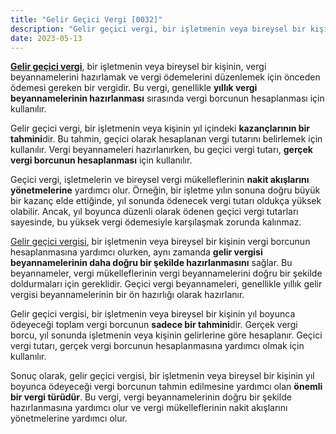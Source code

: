 ```yaml
---
title: "Gelir Geçici Vergi [0032]"
description: "Gelir geçici vergi, bir işletmenin veya bireysel bir kişinin, vergi beyannamelerini hazırlamak ve vergi ödemelerini düzenlemek için önceden ödemesi gereken bir vergidir."
date: 2023-05-13
---
```


**<a href="/yazilar/0027-gelir-vergisi-gecici-vergi/">Gelir geçici vergi</a>**, bir işletmenin veya bireysel bir kişinin, vergi beyannamelerini hazırlamak ve vergi ödemelerini
düzenlemek için önceden ödemesi gereken bir vergidir. Bu vergi, genellikle **yıllık vergi beyannamelerinin hazırlanması**
sırasında vergi borcunun hesaplanması için kullanılır.

Gelir geçici vergi, bir işletmenin veya kişinin yıl içindeki **kazançlarının bir tahmini**dir. Bu tahmin, geçici olarak
hesaplanan vergi tutarını belirlemek için kullanılır. Vergi beyannameleri hazırlanırken, bu geçici vergi tutarı,
**gerçek vergi borcunun hesaplanması** için kullanılır.

Geçici vergi, işletmelerin ve bireysel vergi mükelleflerinin **nakit akışlarını yönetmelerine** yardımcı olur. Örneğin,
bir işletme yılın sonuna doğru büyük bir kazanç elde ettiğinde, yıl sonunda ödenecek vergi tutarı oldukça yüksek
olabilir. Ancak, yıl boyunca düzenli olarak ödenen geçici vergi tutarları sayesinde, bu yüksek vergi ödemesiyle
karşılaşmak zorunda kalınmaz.

<a href="/yazilar/0027-gelir-vergisi-gecici-vergi/">Gelir geçici vergisi</a>, bir işletmenin veya bireysel bir kişinin vergi borcunun hesaplanmasına yardımcı olurken, aynı
zamanda **gelir vergisi beyannamelerinin daha doğru bir şekilde hazırlanmasını** sağlar. Bu beyannameler, vergi
mükelleflerinin vergi beyannamelerini doğru bir şekilde doldurmaları için gereklidir. Geçici vergi beyannameleri,
genellikle yıllık gelir vergisi beyannamelerinin bir ön hazırlığı olarak hazırlanır.

Gelir geçici vergisi, bir işletmenin veya bireysel bir kişinin yıl boyunca ödeyeceği toplam vergi borcunun **sadece bir
tahmini**dir. Gerçek vergi borcu, yıl sonunda işletmenin veya kişinin gelirlerine göre hesaplanır. Geçici vergi tutarı,
gerçek vergi borcunun hesaplanmasına yardımcı olmak için kullanılır.

Sonuç olarak, gelir geçici vergisi, bir işletmenin veya bireysel bir kişinin yıl boyunca ödeyeceği vergi borcunun tahmin
edilmesine yardımcı olan **önemli bir vergi türüdür**. Bu vergi, vergi beyannamelerinin doğru bir şekilde hazırlanmasına
yardımcı olur ve vergi mükelleflerinin nakit akışlarını yönetmelerine yardımcı olur.

